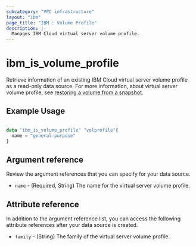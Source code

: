 ```yaml
---
subcategory: "VPC infrastructure"
layout: "ibm"
page_title: "IBM : Volume Profile"
description: |-
  Manages IBM Cloud virtual server volume profile.
---
```


# ibm_is_volume_profile
Retrieve information of an existing IBM Cloud virtual server volume profile as a read-only data source. For more information, about virtual server volume profile, see [restoring a volume from a snapshot](https://cloud.ibm.com/docs/vpc?topic=vpc-snapshots-vpc-restore).


## Example Usage

```terraform

data "ibm_is_volume_profile" "volprofile"{
  name = "general-purpose"
}

```

## Argument reference
Review the argument references that you can specify for your data source. 

- `name` - (Required, String) The name for the virtual server volume profile.

## Attribute reference
In addition to the argument reference list, you can access the following attribute references after your data source is created. 

- `family` - (String) The family of the virtual server volume profile.
